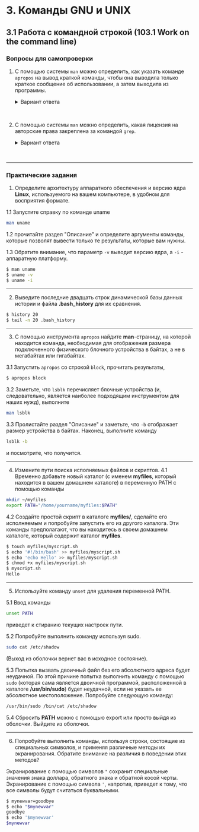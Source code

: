 # 3. Команды GNU и UNIX

## 3.1 Работа с командной строкой (103.1 Work on the command line)

### Вопросы для самопроверки

1. С помощью системы `man` можно определить, как указать команде `apropos` на вывод краткой команды, чтобы она выводила только краткое сообщение об использовании, а затем выходила из программы. 
    <details>
    <summary>Вариант ответа</summary>

    Запустите 
    ```
    man apropos
    ``` 
    и прокрутите вниз раздел "**Options**", пока не доберетесь до параграфа **--usage**.
    
    </details>
<br> 


2. С помощью системы `man` можно определить, какая лицензия на авторские права закреплена за командой `grep`. 
    <details>
    <summary>Вариант ответа</summary>

    Запустите 
    ```
    man grep
    ``` 
    и прокрутите страницу вниз до раздела "**Copyright**". Обратите внимание, что программа использует авторское право Free Software Foundation.

    </details>
<br> 


---
### Практические задания

1. Определите архитектуру аппаратного обеспечения и версию ядра **Linux**, используемого на вашем компьютере, в удобном для восприятия формате. 

1.1 Запустите справку по команде uname
```sh
man uname
```
1.2 прочитайте раздел "Описание" и определите аргументы команды, которые позволят вывести только те результаты, которые вам нужны. 

1.3 Обратите внимание, что параметр `-v` выводит версию ядра, а `-i` - аппаратную платформу.
```sh
$ man uname
$ uname -v
$ uname -i
```

---
2. Выведите последние двадцать строк динамической базы данных истории и файла **.bash_history** для их сравнения.
```sh
$ history 20
$ tail -n 20 .bash_history
```

---
3. С помощью инструмента `apropos` найдите **man**-страницу, на которой находится команда, необходимая для отображения размера подключенного физического блочного устройства в байтах, а не в мегабайтах или гигабайтах. 

3.1 Запустить `apropos` со строкой `block`, прочитать результаты, 
```sh
$ apropos block
```
3.2 Заметьте, что `lsblk` перечисляет блочные устройства (и, следовательно, является наиболее подходящим инструментом для наших нужд), выполните
```sh
man lsblk
```
3.3 Пролистайте раздел "Описание" и заметьте, что `-b` отображает размер устройства в байтах. Наконец, выполните команду 
```sh
lsblk -b
```
и посмотрите, что получится.

---
4. Измените пути поиска исполняемых файлов и скриптов.
4.1  Временно добавьте новый каталог (с именем **myfiles**, который находится в вашем домашнем каталоге) в переменную PATH с помощью команды 
```sh
mkdir ~/myfiles
export PATH="/home/yourname/myfiles:$PATH"
```

4.2 Создайте простой скрипт в каталоге **myfiles/**, сделайте его исполняемым и попробуйте запустить его из другого каталога. Эти команды предполагают, что вы находитесь в своем домашнем каталоге, который содержит каталог **myfiles**.
```sh
$ touch myfiles/myscript.sh
$ echo '#!/bin/bash' >> myfiles/myscript.sh
$ echo 'echo Hello' >> myfiles/myscript.sh
$ chmod +x myfiles/myscript.sh
$ myscript.sh 
Hello
```

---
5. Используйте команду `unset` для удаления переменной PATH. 

5.1 Ввод команды 
```sh
unset PATH 
```
приведет к стиранию текущих настроек пути. 

5.2 Попробуйте выполнить команду  используя sudo. 
```sh
sudo cat /etc/shadow
```
 (Выход из оболочки вернет вас в исходное состояние). 

5.3 Попытка вызвать двоичный файл без его абсолютного адреса будет неудачной. По этой причине попытка выполнить команду с помощью `sudo` (которая сама является двоичной программой, расположенной в каталоге **/usr/bin/sudo**) будет неудачной, если не указать ее абсолютное местоположение. Попробуйте следующую команду:

```sh
/usr/bin/sudo /bin/cat /etc/shadow
```

5.4 Сбросить **PATH** можно с помощью export или просто выйдя из оболочки.
Выйдите из оболочки.

---
6. Попробуйте выполнить команды, используя строки, состоящие из специальных символов, и применяя различные методы их экранирования. Обратите внимание на различия в поведении этих методов? 

Экранирование с помощью символов `"` сохранит специальные значения знака доллара, обратного знака и обратной косой черты. Экранирование с помощью символа `'`, напротив, приведет к тому, что все символы будут считаться буквальными.
```sh
$ mynewvar=goodbye
$ echo "$mynewvar"
goodbye
$ echo '$mynewvar'
$mynewvar
```